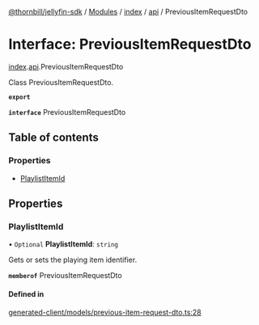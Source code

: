 [@thornbill/jellyfin-sdk](../README.md) / [Modules](../modules.md) / [index](../modules/index.md) / [api](../modules/index.api.md) / PreviousItemRequestDto

# Interface: PreviousItemRequestDto

[index](../modules/index.md).[api](../modules/index.api.md).PreviousItemRequestDto

Class PreviousItemRequestDto.

**`export`**

**`interface`** PreviousItemRequestDto

## Table of contents

### Properties

- [PlaylistItemId](index.api.PreviousItemRequestDto.md#playlistitemid)

## Properties

### PlaylistItemId

• `Optional` **PlaylistItemId**: `string`

Gets or sets the playing item identifier.

**`memberof`** PreviousItemRequestDto

#### Defined in

[generated-client/models/previous-item-request-dto.ts:28](https://github.com/thornbill/jellyfin-sdk-typescript/blob/eb13db7/src/generated-client/models/previous-item-request-dto.ts#L28)
